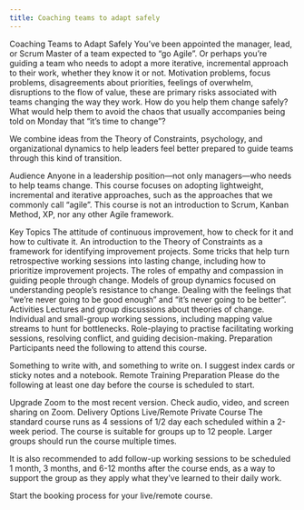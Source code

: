 ```yaml
---
title: Coaching teams to adapt safely
---
```


Coaching Teams to Adapt Safely
You’ve been appointed the manager, lead, or Scrum Master of a team expected to “go Agile”. Or perhaps you’re guiding a team who needs to adopt a more iterative, incremental approach to their work, whether they know it or not. Motivation problems, focus problems, disagreements about priorities, feelings of overwhelm, disruptions to the flow of value, these are primary risks associated with teams changing the way they work. How do you help them change safely? What would help them to avoid the chaos that usually accompanies being told on Monday that “it’s time to change”?

We combine ideas from the Theory of Constraints, psychology, and organizational dynamics to help leaders feel better prepared to guide teams through this kind of transition.

Audience
Anyone in a leadership position—not only managers—who needs to help teams change. This course focuses on adopting lightweight, incremental and iterative approaches, such as the approaches that we commonly call “agile”. This course is not an introduction to Scrum, Kanban Method, XP, nor any other Agile framework.

Key Topics
The attitude of continuous improvement, how to check for it and how to cultivate it.
An introduction to the Theory of Constraints as a framework for identifying improvement projects.
Some tricks that help turn retrospective working sessions into lasting change, including how to prioritize improvement projects.
The roles of empathy and compassion in guiding people through change.
Models of group dynamics focused on understanding people’s resistance to change.
Dealing with the feelings that “we’re never going to be good enough” and “it’s never going to be better”.
Activities
Lectures and group discussions about theories of change.
Individual and small-group working sessions, including mapping value streams to hunt for bottlenecks.
Role-playing to practise facilitating working sessions, resolving conflict, and guiding decision-making.
Preparation
Participants need the following to attend this course.

Something to write with, and something to write on. I suggest index cards or sticky notes and a notebook.
Remote Training Preparation
Please do the following at least one day before the course is scheduled to start.

Upgrade Zoom to the most recent version.
Check audio, video, and screen sharing on Zoom.
Delivery Options
Live/Remote Private Course
The standard course runs as 4 sessions of 1/2 day each scheduled within a 2-week period. The course is suitable for groups up to 12 people. Larger groups should run the course multiple times.

It is also recommended to add follow-up working sessions to be scheduled 1 month, 3 months, and 6-12 months after the course ends, as a way to support the group as they apply what they’ve learned to their daily work.

Start the booking process for your live/remote course.